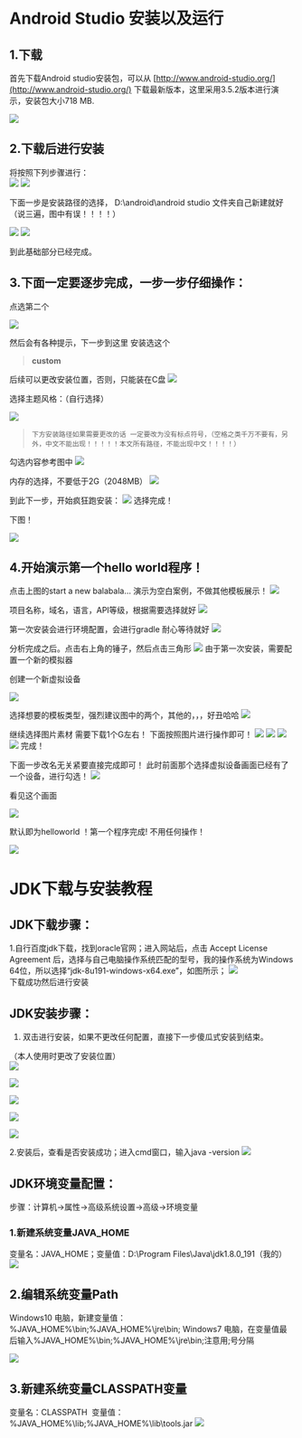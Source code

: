 # Android Studio 安装以及运行

## 1.下载
首先下载Android studio安装包，可以从 [http://www.android-studio.org/](http://www.android-studio.org/) 下载最新版本，这里采用3.5.2版本进行演示，安装包大小718 MB.


![](https://cdn.nlark.com/yuque/0/2020/png/2863967/1606136842919-77571654-0c33-456e-82bb-4857243481b7.png#align=left&display=inline&height=760&margin=%5Bobject%20Object%5D&originHeight=760&originWidth=1224&size=0&status=done&style=none&width=1224)


## 2.下载后进行安装
将按照下列步骤进行：  
![](https://cdn.nlark.com/yuque/0/2020/png/2863967/1606136842862-7eee7fe6-d350-4fbb-b04c-45c55c3139ea.png#align=left&display=inline&height=485&margin=%5Bobject%20Object%5D&originHeight=485&originWidth=623&size=0&status=done&style=none&width=623)
![](https://cdn.nlark.com/yuque/0/2020/png/2863967/1606136842914-cd37318c-9a31-42c7-a422-28a1b9b234ac.png#align=left&display=inline&height=485&margin=%5Bobject%20Object%5D&originHeight=485&originWidth=623&size=0&status=done&style=none&width=623)

下面一步是安装路径的选择，
D:\android\android studio
文件夹自己新建就好
（说三遍，图中有误！！！！）

![](https://cdn.nlark.com/yuque/0/2020/png/2863967/1606136842959-efd6cd91-b984-4625-ac4a-d6a17cca055c.png#align=left&display=inline&height=407&margin=%5Bobject%20Object%5D&originHeight=407&originWidth=518&size=0&status=done&style=none&width=518)
![](https://cdn.nlark.com/yuque/0/2020/png/2863967/1606136842947-eaf250bc-8bea-4eca-8761-76dffe0a8033.png#align=left&display=inline&height=485&margin=%5Bobject%20Object%5D&originHeight=485&originWidth=623&size=0&status=done&style=none&width=623)


到此基础部分已经完成。

## 3.下面一定要逐步完成，一步一步仔细操作：
点选第二个


![](https://cdn.nlark.com/yuque/0/2020/png/2863967/1606136842875-9b4eedcd-c15c-455e-8162-bc16a1f6e392.png#align=left&display=inline&height=197&margin=%5Bobject%20Object%5D&originHeight=197&originWidth=457&size=0&status=done&style=none&width=457)  


然后会有各种提示，下一步到这里
安装选这个
>**custom**

后续可以更改安装位置，否则，只能装在C盘
![](https://cdn.nlark.com/yuque/0/2020/png/2863967/1606136843096-435b02f6-b1c0-4d72-a76a-c897d8e61b05.png#align=left&display=inline&height=742&margin=%5Bobject%20Object%5D&originHeight=742&originWidth=984&size=0&status=done&style=none&width=984)

选择主题风格：（自行选择）

![](https://cdn.nlark.com/yuque/0/2020/png/2863967/1606136842957-84232540-da91-42fe-af4d-d206d0604c15.png#align=left&display=inline&height=742&margin=%5Bobject%20Object%5D&originHeight=742&originWidth=984&size=0&status=done&style=none&width=984)

>`下方安装路径如果需要更改的话
一定要改为没有标点符号，（空格之类千万不要有，另外，中文不能出现！！！！！本文所有路径，不能出现中文！！！！）`

勾选内容参考图中
![](https://cdn.nlark.com/yuque/0/2020/png/2863967/1606136842881-bdd17523-ecf0-4cd0-b07d-e9063857e7e1.png#align=left&display=inline&height=742&margin=%5Bobject%20Object%5D&originHeight=742&originWidth=984&size=0&status=done&style=none&width=984)

内存的选择，不要低于2G（2048MB）
![](https://cdn.nlark.com/yuque/0/2020/png/2863967/1606136842951-b2c76d42-6a33-4363-a270-46c596de665e.png#align=left&display=inline&height=742&margin=%5Bobject%20Object%5D&originHeight=742&originWidth=984&size=0&status=done&style=none&width=984)


到此下一步，开始疯狂跑安装：
![](https://cdn.nlark.com/yuque/0/2020/png/2863967/1606136842946-26c12d76-ac78-4c8d-b92c-2ebdf90016fd.png#align=left&display=inline&height=742&margin=%5Bobject%20Object%5D&originHeight=742&originWidth=984&size=0&status=done&style=none&width=984)
选择完成！


下图！


![](https://cdn.nlark.com/yuque/0/2020/png/2863967/1606136842934-ad6330a5-20a3-475a-b288-b67fb76a53ba.png#align=left&display=inline&height=621&margin=%5Bobject%20Object%5D&originHeight=621&originWidth=834&size=0&status=done&style=none&width=834)


## 4.开始演示第一个hello world程序！
点击上图的start a new balabala…
演示为空白案例，不做其他模板展示！
![](https://cdn.nlark.com/yuque/0/2020/png/2863967/1606136842983-f9d6bed0-2d1e-42fc-8d9d-8e46abc8c6fc.png#align=left&display=inline&height=902&margin=%5Bobject%20Object%5D&originHeight=902&originWidth=1127&size=0&status=done&style=none&width=1127)

项目名称，域名，语言，API等级，根据需要选择就好
![](https://cdn.nlark.com/yuque/0/2020/png/2863967/1606136842928-29524883-ff45-4ff6-852b-da80873e2457.png#align=left&display=inline&height=902&margin=%5Bobject%20Object%5D&originHeight=902&originWidth=1127&size=0&status=done&style=none&width=1127)


第一次安装会进行环境配置，会进行gradle
耐心等待就好
![](https://cdn.nlark.com/yuque/0/2020/png/2863967/1606136842958-4808b7ce-4540-4814-a2de-2e5ddece1542.png#align=left&display=inline&height=972&margin=%5Bobject%20Object%5D&originHeight=972&originWidth=1734&size=0&status=done&style=none&width=1734)


分析完成之后。点击右上角的锤子，然后点击三角形
![](https://cdn.nlark.com/yuque/0/2020/png/2863967/1606136842965-b01edddf-1444-47b5-ba63-e5b34c07012e.png#align=left&display=inline&height=972&margin=%5Bobject%20Object%5D&originHeight=972&originWidth=1734&size=0&status=done&style=none&width=1734)
由于第一次安装，需要配置一个新的模拟器


创建一个新虚拟设备


![](https://cdn.nlark.com/yuque/0/2020/png/2863967/1606136842947-7121d4c6-1177-479e-af13-f0a1acb23758.png#align=left&display=inline&height=606&margin=%5Bobject%20Object%5D&originHeight=606&originWidth=782&size=0&status=done&style=none&width=782)


选择想要的模板类型，强烈建议图中的两个，其他的，，，好丑哈哈
![](https://cdn.nlark.com/yuque/0/2020/png/2863967/1606136842910-2866ad20-77db-43d6-9351-c4a505e8b83a.png#align=left&display=inline&height=851&margin=%5Bobject%20Object%5D&originHeight=851&originWidth=1252&size=0&status=done&style=none&width=1252)


继续选择图片素材
需要下载1个G左右！
下面按照图片进行操作即可！
![](https://cdn.nlark.com/yuque/0/2020/png/2863967/1606136842911-76bc69a0-3a72-4b44-b073-6f597e0eefa2.png#align=left&display=inline&height=851&margin=%5Bobject%20Object%5D&originHeight=851&originWidth=1252&size=0&status=done&style=none&width=1252)
![](https://cdn.nlark.com/yuque/0/2020/png/2863967/1606136843072-0db52517-c3a0-4af6-89d1-ce29045c0bd1.png#align=left&display=inline&height=851&margin=%5Bobject%20Object%5D&originHeight=851&originWidth=1002&size=0&status=done&style=none&width=1002)
![](https://cdn.nlark.com/yuque/0/2020/png/2863967/1606136842974-cb355d0c-d933-4bda-af58-05677780ac80.png#align=left&display=inline&height=851&margin=%5Bobject%20Object%5D&originHeight=851&originWidth=1002&size=0&status=done&style=none&width=1002)
![](https://cdn.nlark.com/yuque/0/2020/png/2863967/1606136842974-6d4d0937-a4e1-4ad1-a517-8942422bde54.png#align=left&display=inline&height=851&margin=%5Bobject%20Object%5D&originHeight=851&originWidth=1002&size=0&status=done&style=none&width=1002)
完成！


下面一步改名无关紧要直接完成即可！
此时前面那个选择虚拟设备画面已经有了一个设备，进行勾选！
![](https://cdn.nlark.com/yuque/0/2020/png/2863967/1606136843019-7b34e0f2-1161-4e70-a1ce-6ef5c04aea7d.png#align=left&display=inline&height=609&margin=%5Bobject%20Object%5D&originHeight=609&originWidth=782&size=0&status=done&style=none&width=782)


看见这个画面


![](https://cdn.nlark.com/yuque/0/2020/png/2863967/1606136842972-fb5fe7af-f68a-4234-86c5-aab833493ce2.png#align=left&display=inline&height=864&margin=%5Bobject%20Object%5D&originHeight=864&originWidth=467&size=0&status=done&style=none&width=467)


默认即为helloworld ！第一个程序完成!
不用任何操作！


![](https://cdn.nlark.com/yuque/0/2020/png/2863967/1606136842933-b1709a99-34e9-4be9-93d4-be28eb553ce1.png#align=left&display=inline&height=864&margin=%5Bobject%20Object%5D&originHeight=864&originWidth=467&size=0&status=done&style=none&width=467)


# JDK下载与安装教程

## ******JDK下载步骤：******
1.自行百度jdk下载，找到oracle官网；进入网站后，点击 Accept License Agreement 后，选择与自己电脑操作系统匹配的型号，我的操作系统为Windows 64位，所以选择“jdk-8u191-windows-x64.exe”，如图所示；
![](https://cdn.nlark.com/yuque/0/2020/png/2863967/1606137328662-aec0e844-cdd4-4543-affb-e1cbcc5b3d81.png#align=left&display=inline&height=438&margin=%5Bobject%20Object%5D&originHeight=438&originWidth=578&size=0&status=done&style=none&width=578)
<br>
下载成功然后进行安装
## ******JDK安装步骤：******

1. 双击进行安装，如果不更改任何配置，直接下一步傻瓜式安装到结束。

（本人使用时更改了安装位置）
<br>
![](https://cdn.nlark.com/yuque/0/2020/png/2863967/1606137328624-b9f7f4a4-e7d3-4dcc-8e6a-01822e2bda7a.png#align=left&display=inline&height=373&margin=%5Bobject%20Object%5D&originHeight=350&originWidth=459&size=0&status=done&style=none&width=489)


![](https://cdn.nlark.com/yuque/0/2020/png/2863967/1606137328660-62c53525-1f53-44f6-9bf5-cfa532ae703e.png#align=left&display=inline&height=376&margin=%5Bobject%20Object%5D&originHeight=352&originWidth=461&size=0&status=done&style=none&width=492)


![](https://cdn.nlark.com/yuque/0/2020/png/2863967/1606137328621-4c7eb9c6-06c3-4742-b9d3-807f303189ad.png#align=left&display=inline&height=375&margin=%5Bobject%20Object%5D&originHeight=354&originWidth=465&size=0&status=done&style=none&width=493)


![](https://cdn.nlark.com/yuque/0/2020/png/2863967/1606137328604-fffa09b8-5dcb-47ef-a0b9-86f1b1739dfe.png#align=left&display=inline&height=267&margin=%5Bobject%20Object%5D&originHeight=263&originWidth=485&size=0&status=done&style=none&width=492)


![](https://cdn.nlark.com/yuque/0/2020/png/2863967/1606137328638-456d7865-7bd5-4a4c-814b-312279f6c4cd.png#align=left&display=inline&height=376&margin=%5Bobject%20Object%5D&originHeight=373&originWidth=490&size=0&status=done&style=none&width=494)


2.安装后，查看是否安装成功；进入cmd窗口，输入java -version
![](https://cdn.nlark.com/yuque/0/2020/png/2863967/1606137328628-c944490a-5510-40d3-87c8-be868936e607.png#align=left&display=inline&height=83&margin=%5Bobject%20Object%5D&originHeight=83&originWidth=553&size=0&status=done&style=none&width=553)

## ******JDK环境变量配置：******
步骤：计算机→属性→高级系统设置→高级→环境变量
### ******1.新建系统变量JAVA_HOME******
变量名：JAVA_HOME；变量值：D:\Program Files\Java\jdk1.8.0_191（我的）
![](https://cdn.nlark.com/yuque/0/2020/png/2863967/1606137328603-3b61d4be-943a-4a09-a355-e7d34e154362.png#align=left&display=inline&height=138&margin=%5Bobject%20Object%5D&originHeight=138&originWidth=532&size=0&status=done&style=none&width=532)
## ******2.编辑系统变量Path******
Windows10 电脑，新建变量值：%JAVA_HOME%\bin;%JAVA_HOME%\jre\bin;
Windows7 电脑，在变量值最后输入%JAVA_HOME%\bin;%JAVA_HOME%\jre\bin;注意用;号分隔


![](https://cdn.nlark.com/yuque/0/2020/png/2863967/1606137328593-fd0c5ad2-cb75-45a7-8a78-43b5d8af83ae.png#align=left&display=inline&height=430&margin=%5Bobject%20Object%5D&originHeight=430&originWidth=438&size=0&status=done&style=none&width=438)
## ******3.新建系统变量CLASSPATH变量******
变量名：CLASSPATH  变量值：%JAVA_HOME%\lib;%JAVA_HOME%\lib\tools.jar
![](https://cdn.nlark.com/yuque/0/2020/png/2863967/1606137328580-6e13de62-25a0-48df-83f2-4a41b35d7fad.png#align=left&display=inline&height=143&margin=%5Bobject%20Object%5D&originHeight=143&originWidth=553&size=0&status=done&style=none&width=553)

